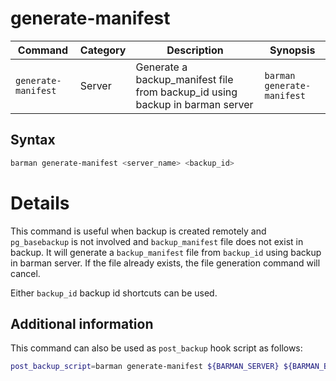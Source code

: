 # generate-manifest

|**Command** | **Category** |  **Description**| **Synopsis**|
|------------|--------------|-----------------|----------|
|`generate-manifest`|Server|Generate a backup_manifest file from backup_id using backup in barman server|`barman generate-manifest`|

## Syntax

```bash
barman generate-manifest <server_name> <backup_id>
```

# Details

This command is useful when backup is created remotely and `pg_basebackup` is not involved and `backup_manifest` file does not exist in backup. It will generate a `backup_manifest` file from `backup_id` using backup in barman server. If the file already exists, the file generation command will cancel.

Either `backup_id` backup id shortcuts can be used.

## Additional information

This command can also be used as `post_backup` hook script as follows:
```bash
post_backup_script=barman generate-manifest ${BARMAN_SERVER} ${BARMAN_BACKUP_ID}
```